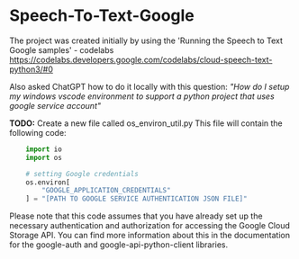 # Speech-To-Text-Google

The project was created initially by using the 'Running the Speech to Text Google samples' - codelabs
<https://codelabs.developers.google.com/codelabs/cloud-speech-text-python3/#0>

Also asked ChatGPT how to do it locally with this question:
*"How do I setup my windows vscode environment to support a python project that uses google service account"*

**TODO:**
Create a new file called os_environ_util.py
This file will contain the following code:

```python
    import io
    import os

    # setting Google credentials
    os.environ[
        "GOOGLE_APPLICATION_CREDENTIALS"
    ] = "[PATH TO GOOGLE SERVICE AUTHENTICATION JSON FILE]"

```

Please note that this code assumes that you have already set up the necessary authentication and authorization for accessing the Google Cloud Storage API. You can find more information about this in the documentation for the google-auth and google-api-python-client libraries.
